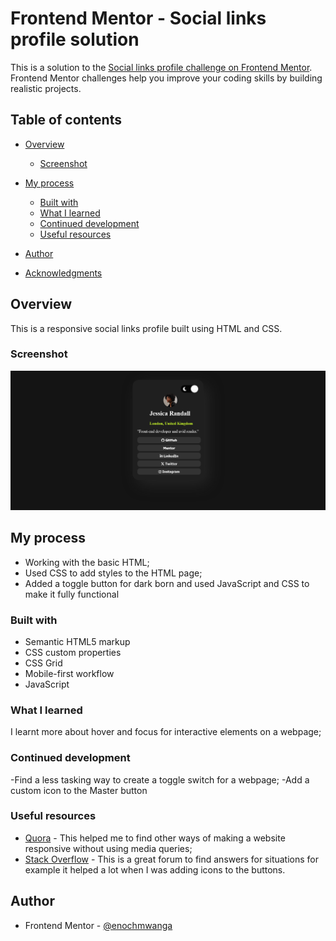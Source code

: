 # Frontend Mentor - Social links profile solution

This is a solution to the [Social links profile challenge on Frontend Mentor](https://www.frontendmentor.io/challenges/social-links-profile-UG32l9m6dQ). Frontend Mentor challenges help you improve your coding skills by building realistic projects. 

## Table of contents

- [Overview](#overview)
  
  - [Screenshot](#screenshot)
- [My process](#my-process)
  - [Built with](#built-with)
  - [What I learned](#what-i-learned)
  - [Continued development](#continued-development)
  - [Useful resources](#useful-resources)
- [Author](#author)
- [Acknowledgments](#acknowledgments)


## Overview
This is a responsive social links profile built using HTML and CSS.

### Screenshot

![](./screenshot.png)

## My process
- Working with the basic HTML;
- Used CSS to add styles to the HTML page;
- Added a toggle button for dark born and used JavaScript and CSS to make it fully functional

### Built with

- Semantic HTML5 markup
- CSS custom properties
- CSS Grid
- Mobile-first workflow
- JavaScript

### What I learned

I learnt more about hover and focus for interactive elements on a webpage;

### Continued development

 -Find a less tasking way to create a toggle switch for a webpage;
 -Add a custom icon to the Master button

### Useful resources

- [Quora](https://www.quora.com) - This helped me to find other ways of making a website responsive without using media queries;
- [Stack Overflow](https://stackoverflow.com/) - This is a great forum to find answers for situations for example it helped a lot when I was adding icons to the buttons.



## Author

-  Frontend Mentor - [@enochmwanga](https://www.frontendmentor.io/profile/enochmwanga)
